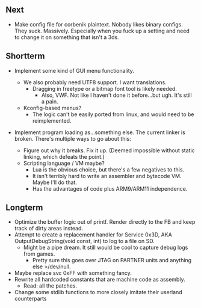Next
-------------

 * Make config file for corbenik plaintext. Nobody likes binary configs. They suck. Massively. Especially when you fuck up a setting and need to change it on something that isn't a 3ds.

Shortterm
-------------

 * Implement some kind of GUI menu functionality.
   * We also probably need UTF8 support. I want translations.
     * Dragging in freetype or a bitmap font tool is likely needed.
       * Also, VWF. Not like I haven't done it before...but ugh. It's still a pain.
   * Kconfig-based menus?
     * The logic can't be easily ported from linux, and would need to be reimplemented.

 * Implement program loading as...something else. The current linker is broken. There's multiple ways to go about this:
   * Figure out why it breaks. Fix it up. (Deemed impossible without static linking, which defeats the point.)
   * Scripting language / VM maybe?
     * Lua is the obvious choice, but there's a few negatives to this.
     * It isn't terribly hard to write an assembler and bytecode VM. Maybe I'll do that.
     * Has the advantages of code plus ARM9/ARM11 independence.

Longterm
-------------
 * Optimize the buffer logic out of printf. Render directly to the FB and keep track of dirty areas instead.
 * Attempt to create a replacement handler for Service 0x3D, AKA OutputDebugString(void const, int) to log to a file on SD.
   * Might be a pipe dream. It still would be cool to capture debug logs from games.
     * Pretty sure this goes over JTAG on PARTNER units and anything else >/dev/null.
 * Maybe replace svc 0xFF with something fancy.
 * Rewrite all hardcoded constants that are machine code as assembly.
   * Read: all the patches.
 * Change some stdlib functions to more closely imitate their userland counterparts
